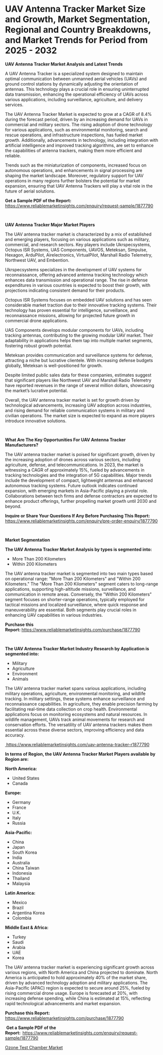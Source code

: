 <p><h1>UAV Antenna Tracker Market Size and Growth, Market Segmentation, Regional and Country Breakdowns, and Market Trends for Period from 2025 -  2032</h1></p><p><strong>UAV Antenna Tracker Market Analysis and Latest Trends</strong></p>
<p><p>A UAV Antenna Tracker is a specialized system designed to maintain optimal communication between unmanned aerial vehicles (UAVs) and ground control stations by dynamically adjusting the orientation of antennas. This technology plays a crucial role in ensuring uninterrupted data transmission, enhancing the operational efficiency of UAVs across various applications, including surveillance, agriculture, and delivery services.</p><p>The UAV Antenna Tracker Market is expected to grow at a CAGR of 8.4% during the forecast period, driven by an increasing demand for UAVs in commercial and military sectors. The rising adoption of drone technology for various applications, such as environmental monitoring, search and rescue operations, and infrastructure inspections, has fueled market growth. Additionally, advancements in technology, including integration with artificial intelligence and improved tracking algorithms, are set to enhance the capabilities of antenna trackers, making them more efficient and reliable.</p><p>Trends such as the miniaturization of components, increased focus on autonomous operations, and enhancements in signal processing are shaping the market landscape. Moreover, regulatory support for UAV operations in many regions further bolsters the potential for market expansion, ensuring that UAV Antenna Trackers will play a vital role in the future of aerial solutions.</p></p>
<p><strong>Get a Sample PDF of the Report:&nbsp;</strong> <a href="https://www.reliablemarketinsights.com/enquiry/request-sample/1877790?utm_campaign=1937&utm_medium=2&utm_source=Github&utm_content=ia&utm_term=11042025&utm_id=uav-antenna-tracker">https://www.reliablemarketinsights.com/enquiry/request-sample/1877790</a></p>
<p>&nbsp;</p>
<p><strong>UAV Antenna Tracker Major Market Players</strong></p>
<p><p>The UAV antenna tracker market is characterized by a mix of established and emerging players, focusing on various applications such as military, commercial, and research sectors. Key players include Ukrspecsystems, Octopus ISR Systems, UAS Components, UAVOS, Meteksan, Simpulse, Hexagon, ArduPilot, Airelectronics, VirtualPilot, Marshall Radio Telemetry, Northwest UAV, and Embention.</p><p>Ukrspecsystems specializes in the development of UAV systems for reconnaissance, offering advanced antenna tracking technology which enhances data transmission and operational range. The rise in defense expenditures in various countries is expected to boost their growth, with projections indicating consistent demand for their products.</p><p>Octopus ISR Systems focuses on embedded UAV solutions and has seen considerable market traction due to their innovative tracking systems. Their technology has proven essential for intelligence, surveillance, and reconnaissance missions, allowing for projected future growth in commercial drone applications.</p><p>UAS Components develops modular components for UAVs, including tracking antennas, contributing to the growing modular UAV market. Their adaptability in applications helps them tap into multiple market segments, fostering robust growth potential.</p><p>Meteksan provides communication and surveillance systems for defense, attracting a niche but lucrative clientele. With increasing defense budgets globally, Meteksan is well-positioned for growth.</p><p>Despite limited public sales data for these companies, estimates suggest that significant players like Northwest UAV and Marshall Radio Telemetry have reported revenues in the range of several million dollars, showcasing the market’s lucrative potential.</p><p>Overall, the UAV antenna tracker market is set for growth driven by technological advancements, increasing UAV adoption across industries, and rising demand for reliable communication systems in military and civilian operations. The market size is expected to expand as more players introduce innovative solutions.</p></p>
<p>&nbsp;</p>
<p><strong>What Are The Key Opportunities For UAV Antenna Tracker Manufacturers?</strong></p>
<p><p>The UAV antenna tracker market is poised for significant growth, driven by the increasing adoption of drones across various sectors, including agriculture, defense, and telecommunications. In 2023, the market is witnessing a CAGR of approximately 15%, fueled by advancements in tracking technologies and the integration of 5G capabilities. Major trends include the development of compact, lightweight antennas and enhanced autonomous tracking systems. Future outlook indicates continued expansion, with emerging markets in Asia-Pacific playing a pivotal role. Collaborations between tech firms and defense contractors are expected to enhance product offerings, further propelling market growth until 2030 and beyond.</p></p>
<p><strong>Inquire or Share Your Questions If Any Before Purchasing This Report:</strong> <a href="https://www.reliablemarketinsights.com/enquiry/pre-order-enquiry/1877790?utm_campaign=1937&utm_medium=2&utm_source=Github&utm_content=ia&utm_term=11042025&utm_id=uav-antenna-tracker">https://www.reliablemarketinsights.com/enquiry/pre-order-enquiry/1877790</a></p>
<p>&nbsp;</p>
<p><strong>Market Segmentation</strong></p>
<p><strong>The UAV Antenna Tracker Market Analysis by types is segmented into:</strong></p>
<p><ul><li>More Than 200 Kilometers</li><li>Within 200 Kilometers</li></ul></p>
<p><p>The UAV antenna tracker market is segmented into two main types based on operational range: "More Than 200 Kilometers" and "Within 200 Kilometers." The "More Than 200 Kilometers" segment caters to long-range applications, supporting high-altitude missions, surveillance, and communication in remote areas. Conversely, the "Within 200 Kilometers" segment focuses on shorter-range operations, typically employed for tactical missions and localized surveillance, where quick response and maneuverability are essential. Both segments play crucial roles in enhancing UAV capabilities in various industries.</p></p>
<p><strong>Purchase this Report:&nbsp;</strong><a href="https://www.reliablemarketinsights.com/purchase/1877790?utm_campaign=1937&utm_medium=2&utm_source=Github&utm_content=ia&utm_term=11042025&utm_id=uav-antenna-tracker">https://www.reliablemarketinsights.com/purchase/1877790</a></p>
<p>&nbsp;</p>
<p><strong>The UAV Antenna Tracker Market Industry Research by Application is segmented into:</strong></p>
<p><ul><li>Military</li><li>Agriculture</li><li>Environment</li><li>Animals</li></ul></p>
<p><p>The UAV antenna tracker market spans various applications, including military operations, agriculture, environmental monitoring, and wildlife tracking. In military settings, these systems enhance surveillance and reconnaissance capabilities. In agriculture, they enable precision farming by facilitating real-time data collection on crop health. Environmental applications focus on monitoring ecosystems and natural resources. In wildlife management, UAVs track animal movements for research and conservation efforts. The versatility of UAV antenna trackers makes them essential across these diverse sectors, improving efficiency and data accuracy.</p></p>
<p><a href="https://www.reliablemarketinsights.com/uav-antenna-tracker-r1877790?utm_campaign=1937&utm_medium=2&utm_source=Github&utm_content=ia&utm_term=11042025&utm_id=uav-antenna-tracker">&nbsp;https://www.reliablemarketinsights.com/uav-antenna-tracker-r1877790</a></p>
<p><strong>In terms of Region, the UAV Antenna Tracker Market Players available by Region are:</strong></p>
<p>
    <p> <strong> North America: </strong>
        <ul>
            <li>United States</li>
            <li>Canada</li>
        </ul>
        </p> 
    <p> <strong> Europe: </strong>
        <ul>
            <li>Germany</li>
            <li>France</li>
            <li>U.K.</li>
            <li>Italy</li>
            <li>Russia</li>
        </ul>
        </p> 
    <p> <strong> Asia-Pacific: </strong>
        <ul>
            <li>China</li>
            <li>Japan</li>
            <li>South Korea</li>
            <li>India</li>
            <li>Australia</li>
            <li>China Taiwan</li>
            <li>Indonesia</li>
            <li>Thailand</li>
            <li>Malaysia</li>
        </ul>
        </p> 
    <p> <strong> Latin America: </strong>
        <ul>
            <li>Mexico</li>
            <li>Brazil</li>
            <li>Argentina Korea</li>
            <li>Colombia</li>
        </ul>
        </p> 
    <p> <strong> Middle East & Africa: </strong>
        <ul>
            <li>Turkey</li>
            <li>Saudi</li>
            <li>Arabia</li>
            <li>UAE</li>
            <li>Korea</li>
        </ul>
    </p>
    </p>
<p><p>The UAV antenna tracker market is experiencing significant growth across various regions, with North America and China projected to dominate. North America is anticipated to hold approximately 40% of the market share, driven by advanced technology adoption and military applications. The Asia-Pacific (APAC) region is expected to secure around 25%, fueled by rising commercial drone usage. Europe is forecasted at 20%, with increasing defense spending, while China is estimated at 15%, reflecting rapid technological advancements and market expansion.</p></p>
<p><strong>Purchase this Report: </strong><a href="https://www.reliablemarketinsights.com/purchase/1877790?utm_campaign=1937&utm_medium=2&utm_source=Github&utm_content=ia&utm_term=11042025&utm_id=uav-antenna-tracker">https://www.reliablemarketinsights.com/purchase/1877790</a></p>
<p>&nbsp;<strong>Get a Sample PDF of the Report:&nbsp;&nbsp;</strong><a href="https://www.reliablemarketinsights.com/enquiry/request-sample/1877790?utm_campaign=1937&utm_medium=2&utm_source=Github&utm_content=ia&utm_term=11042025&utm_id=uav-antenna-tracker">https://www.reliablemarketinsights.com/enquiry/request-sample/1877790</a></p>
<p><strong></strong></p>
<p><p><a href="https://github.com/zalubakoraka/Market-Research-Report-List-1/blob/main/ozone-test-chamber-market.md?utm_campaign=1937&utm_medium=2&utm_source=Github&utm_content=ia&utm_term=11042025&utm_id=uav-antenna-tracker">Ozone Test Chamber Market</a></p></p>